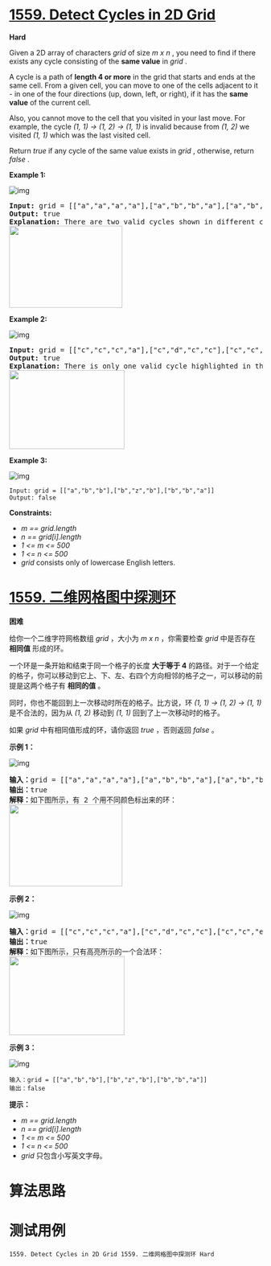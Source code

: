 # [1559. Detect Cycles in 2D Grid][enTitle]

**Hard**

Given a 2D array of characters  *grid*  of size  *m x n* , you need to find if there exists any cycle consisting of the **same value**  in  *grid* .

A cycle is a path of **length 4 or more**  in the grid that starts and ends at the same cell. From a given cell, you can move to one of the cells adjacent to it - in one of the four directions (up, down, left, or right), if it has the **same value**  of the current cell.

Also, you cannot move to the cell that you visited in your last move. For example, the cycle  *(1, 1) -> (1, 2) -> (1, 1)*  is invalid because from  *(1, 2)*  we visited  *(1, 1)*  which was the last visited cell.

Return  *true*  if any cycle of the same value exists in  *grid* , otherwise, return  *false* .



**Example 1:** 

![img](https://assets.leetcode.com/uploads/2020/07/15/1.png)


<pre><strong>Input:</strong> grid = [["a","a","a","a"],["a","b","b","a"],["a","b","b","a"],["a","a","a","a"]]
<strong>Output:</strong> true
<strong>Explanation: </strong>There are two valid cycles shown in different colors in the image below:
<img alt="" src="https://assets.leetcode.com/uploads/2020/07/15/11.png" style="width: 225px; height: 163px;">
</pre>

**Example 2:** 

![img](https://assets.leetcode.com/uploads/2020/07/15/22.png)


<pre><strong>Input:</strong> grid = [["c","c","c","a"],["c","d","c","c"],["c","c","e","c"],["f","c","c","c"]]
<strong>Output:</strong> true
<strong>Explanation: </strong>There is only one valid cycle highlighted in the image below:
<img alt="" src="https://assets.leetcode.com/uploads/2020/07/15/2.png" style="width: 229px; height: 157px;">
</pre>

**Example 3:** 

![img](https://assets.leetcode.com/uploads/2020/07/15/3.png)

```
Input: grid = [["a","b","b"],["b","z","b"],["b","b","a"]]
Output: false

```



**Constraints:** 

-  *m == grid.length*  
-  *n == grid[i].length*  
-  *1 <= m <= 500*  
-  *1 <= n <= 500*  
-  *grid*  consists only of lowercase English letters.


# [1559. 二维网格图中探测环][cnTitle]

**困难**

给你一个二维字符网格数组  *grid*  ，大小为  *m x n*  ，你需要检查  *grid*  中是否存在 **相同值**  形成的环。

一个环是一条开始和结束于同一个格子的长度 **大于等于 4**  的路径。对于一个给定的格子，你可以移动到它上、下、左、右四个方向相邻的格子之一，可以移动的前提是这两个格子有 **相同的值** 。

同时，你也不能回到上一次移动时所在的格子。比方说，环  *(1, 1) -> (1, 2) -> (1, 1)*  是不合法的，因为从  *(1, 2)*  移动到  *(1, 1)*  回到了上一次移动时的格子。

如果  *grid*  中有相同值形成的环，请你返回  *true*  ，否则返回  *false*  。



**示例 1：** 

![img](https://assets.leetcode-cn.com/aliyun-lc-upload/uploads/2020/08/22/5482e1.png)


<pre><strong>输入：</strong>grid = [["a","a","a","a"],["a","b","b","a"],["a","b","b","a"],["a","a","a","a"]]
<strong>输出：</strong>true
<strong>解释：</strong>如下图所示，有 2 个用不同颜色标出来的环：
<img style="height: 163px; width: 225px;" src="https://assets.leetcode-cn.com/aliyun-lc-upload/uploads/2020/08/22/5482e11.png" alt="">
</pre>

**示例 2：** 

![img](https://assets.leetcode-cn.com/aliyun-lc-upload/uploads/2020/08/22/5482e2.png)


<pre><strong>输入：</strong>grid = [["c","c","c","a"],["c","d","c","c"],["c","c","e","c"],["f","c","c","c"]]
<strong>输出：</strong>true
<strong>解释：</strong>如下图所示，只有高亮所示的一个合法环：
<img style="height: 157px; width: 229px;" src="https://assets.leetcode-cn.com/aliyun-lc-upload/uploads/2020/08/22/5482e22.png" alt="">
</pre>

**示例 3：** 

![img](https://assets.leetcode-cn.com/aliyun-lc-upload/uploads/2020/08/22/5482e3.png)

```
输入：grid = [["a","b","b"],["b","z","b"],["b","b","a"]]
输出：false

```



**提示：** 

-  *m == grid.length*  
-  *n == grid[i].length*  
-  *1 <= m <= 500*  
-  *1 <= n <= 500*  
-  *grid*  只包含小写英文字母。




# 算法思路

# 测试用例
```
1559. Detect Cycles in 2D Grid 1559. 二维网格图中探测环 Hard
```

[enTitle]: https://leetcode.com/problems/detect-cycles-in-2d-grid/
[cnTitle]: https://leetcode-cn.com/problems/detect-cycles-in-2d-grid/
